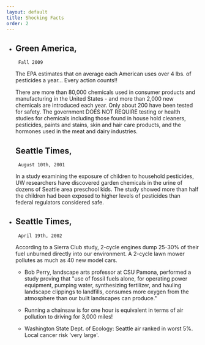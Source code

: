 ```yaml
---
layout: default
title: Shocking Facts
order: 2
---
```


* ## Green America,
       Fall 2009

    The EPA estimates that on average each American uses over 4 lbs. of pesticides a year... Every action counts!!

    There are more than 80,000 chemicals used in consumer products and manufacturing in the United States - and more than 2,000 new chemicals are introduced each year. Only about 200 have been tested for safety. The government DOES NOT REQUIRE testing or health studies for chemicals including those found in house hold cleaners, pesticides, paints and stains, skin and hair care products, and the hormones used in the meat and dairy industries.

  ## Seattle Times,
       August 10th, 2001

    In a study examining the exposure of children to household pesticides, UW researchers have discovered garden chemicals in the urine of dozens of Seattle area preschool kids. The study showed more than half the children had been exposed to higher levels of pesticides than federal regulators considered safe.

* ## Seattle Times,
       April 19th, 2002

    According to a Sierra Club study, 2-cycle engines dump 25-30% of their fuel unburned directly into our environment. A 2-cycle lawn mower pollutes as much as 40 new model cars.

    * Bob Perry, landscape arts professor at CSU Pamona, performed a study proving that "use of fossil fuels alone, for operating power equipment, pumping water, synthesizing fertilizer, and hauling landscape clippings to landfills, consumes more oxygen from the atmosphere than our built landscapes can produce."

    * Running a chainsaw is for one hour is equivalent in terms of air pollution to driving for 3,000 miles!

    * Washington State Dept. of Ecology: Seattle air ranked in worst 5%. Local cancer risk 'very large'.

